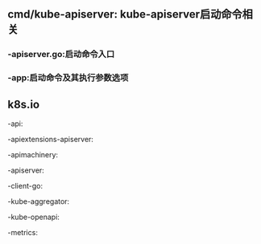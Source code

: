 ## cmd\/kube-apiserver: kube-apiserver启动命令相关

### -apiserver.go:启动命令入口

### -app:启动命令及其执行参数选项

## k8s.io

-api:

-apiextensions-apiserver:

-apimachinery:

-apiserver:

-client-go:

-kube-aggregator:

-kube-openapi:

-metrics:

